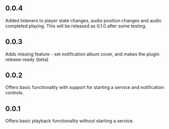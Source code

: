 ## 0.0.4

Added listeners to player state changes, audio position changes and audio completed playing. This will be released as 0.1.0 after some testing.

## 0.0.3

Adds missing feature - set notification album cover, and makes the plugin release-ready (beta)

## 0.0.2

Offers basic functionality with support for starting a service and notification controls.

## 0.0.1

Offers basic playback functionality without starting a service.

